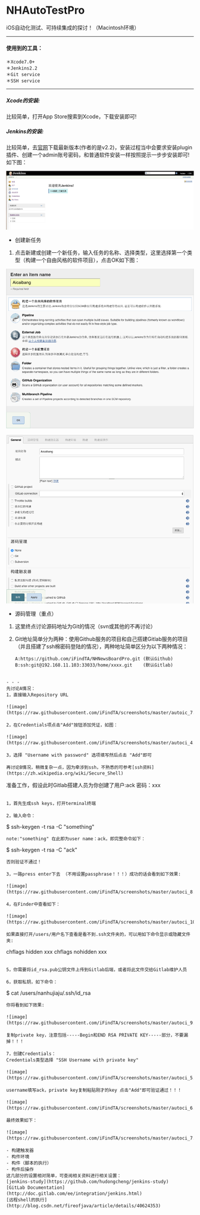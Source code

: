 # NHAutoTestPro
iOS自动化测试、可持续集成的探讨！（Macintosh环境）


* * *

#### 使用到的工具：
```
＊Xcode7.0+
＊Jenkins2.2
＊Git service
＊SSH service
```

* * *

##### Xcode的安装:
比较简单，打开App Store搜索到Xcode，下载安装即可!


##### Jenkins的安装:
比较简单，去[官网](http://baidu.com)下载最新版本(作者的是v2.2)，安装过程当中会要求安装plugin插件、创建一个admin账号密码，和普通软件安装一样按照提示一步步安装即可!
如下图：

![image](https://raw.githubusercontent.com/iFindTA/screenshots/master/autoci_0.png)

- 创建新任务
1. 点击新建或创建一个新任务，输入任务的名称、选择类型，这里选择第一个类型（构建一个自由风格的软件项目），点击OK如下图：

![image](https://raw.githubusercontent.com/iFindTA/screenshots/master/autoci_1.png)

![image](https://raw.githubusercontent.com/iFindTA/screenshots/master/autoci_2.png)

- 源码管理（重点）
1. 这里终点讨论源码地址为Git的情况（svn或其他的不再讨论）
2. Git地址简单分为两种：使用Github服务的项目和自己搭建Gitlab服务的项目（并且搭建了ssh棉密码登陆的情况），两种地址简单区分为以下两种情况：
	
    ```
    A:https://github.com/iFindTA/NHNewsBoardPro.git (默认Github)
	B:ssh:git@192.168.11.103:33033/home/xxxx.git    (默认Gitlab)
```

- - -
先讨论A情况：
1，直接输入Repository URL

![image](https://raw.githubusercontent.com/iFindTA/screenshots/master/autoic_7.png)

2，在Credentials项点击"Add"按钮添加凭证，如图：

![image](https://raw.githubusercontent.com/iFindTA/screenshots/master/autoci_4.png)

3，选择 "Username with password" 选项填写然后点击 "Add"即可

再讨论B情况，稍微复杂一点，因为牵涉到ssh，不熟悉的可参考[ssh资料](https://zh.wikipedia.org/wiki/Secure_Shell)

```
准备工作，假设此时Gitlab搭建人员为你创建了用户:ack 密码：xxx
```

1，首先生成ssh keys，打开terminal终端

2，输入命令：
```
$ ssh-keygen -t rsa -C "something"
```
note:"something" 在此即为user name：ack，即完整命令如下：
```
$ ssh-keygen -t rsa -C "ack"
```
否则验证不通过！

3，一路press enter下去 （不用设置passphrase！！！）成功的话会看到如下效果:

![image](https://raw.githubusercontent.com/iFindTA/screenshots/master/autoci_8.png)

4，在Finder中查看如下：

![image](https://raw.githubusercontent.com/iFindTA/screenshots/master/autoci_10.png)

如果直接打开/users/用户名下查看是看不到.ssh文件夹的，可以用如下命令显示或隐藏文件夹:
```
chflags hidden xxx
chflags nohidden xxx

```

5，你需要将id_rsa.pub公钥文件上传到Gitlab后端，或者将此文件交给Gitlab维护人员

6，获取私钥，如下命令：
```
$ cat /users/nanhujiaju/.ssh/id_rsa
```
你将看到如下效果:

![image](https://raw.githubusercontent.com/iFindTA/screenshots/master/autoci_9.png)

复制private key，注意包括-----Begin和END RSA PRIVATE KEY-----部分，不要漏掉！！！

7，创建Credentials：
Credentials类型选择 "SSH Username with private key"

![image](https://raw.githubusercontent.com/iFindTA/screenshots/master/autoci_5.png)

username填写ack，private key复制粘贴刚才的key 点击"Add"即可验证通过！！！

![image](https://raw.githubusercontent.com/iFindTA/screenshots/master/autoci_6.png)

最终效果如下：

![image](https://raw.githubusercontent.com/iFindTA/screenshots/master/autoci_7.png)

- 构建触发器
- 构件环境
- 构件（脚本的执行）
- 构件后操作
这几部分的设置相对简单，可查阅相关资料进行相关设置：
[jenkins-study](https://github.com/hudongcheng/jenkins-study)
[GitLab Documentation](http://doc.gitlab.com/ee/integration/jenkins.html)
[远程shell的执行](http://blog.csdn.net/fireofjava/article/details/40624353)

